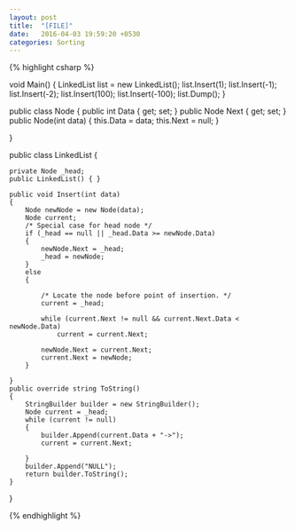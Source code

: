```yaml
---
layout: post
title:  "[FILE]"
date:   2016-04-03 19:59:20 +0530
categories: Sorting
---
```


{% highlight csharp %}


void Main()
{
	LinkedList list = new LinkedList();
	list.Insert(1);
	list.Insert(-1);
	list.Insert(-2);
	list.Insert(100);
	list.Insert(-100);
	list.Dump();
}

public class Node
{
	public int Data { get; set; }
	public Node Next { get; set; }
	public Node(int data)
	{
		this.Data = data;
		this.Next = null;
	}

}

public class LinkedList
{

	private Node _head;
	public LinkedList() { }

	public void Insert(int data)
	{
		Node newNode = new Node(data);
		Node current;
		/* Special case for head node */
		if (_head == null || _head.Data >= newNode.Data)
		{
			newNode.Next = _head;
			_head = newNode;
		}
		else
		{

			/* Locate the node before point of insertion. */
			current = _head;

			while (current.Next != null && current.Next.Data < newNode.Data)
				current = current.Next;

			newNode.Next = current.Next;
			current.Next = newNode;
		}

	}
	public override string ToString()
	{
		StringBuilder builder = new StringBuilder();
		Node current = _head;
		while (current != null)
		{
			builder.Append(current.Data + "->");
			current = current.Next;

		}
		builder.Append("NULL");
		return builder.ToString();
	}

}

{% endhighlight %}